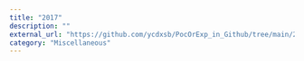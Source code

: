 ```yaml
---
title: "2017"
description: ""
external_url: "https://github.com/ycdxsb/PocOrExp_in_Github/tree/main/2017/README.md"
category: "Miscellaneous"
---
```

